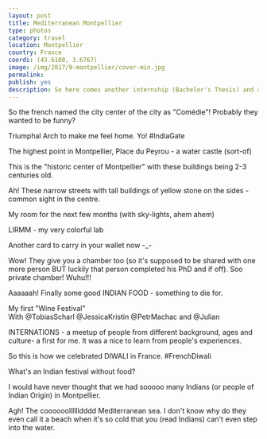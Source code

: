 ```yaml
---
layout: post
title: Mediterranean Montpellier
type: photos
category: travel
location: Montpellier
country: France
coordi: (43.6108, 3.6767)
image: /img/2017/9-montpellier/cover-min.jpg 
permalink: 
publish: yes
description: So here comes another internship (Bachelor's Thesis) and another country. It's continental Europe and SOUTH OF FRANCE this time. Montpellier is on the Mediterranean coast experiences a much warmer climate than rest of France (thank god!). It's a student city with more than a third of the popuation being students. And yes, I don't know French so it's hell of a problem.
---
```

<!-- http://compressjpeg.com -->
<!-- http://compressimage.toolur.com/ 1024, 400-->
<p class="center"><img src="{{site.baseurl}}/img/2017/9-montpellier/cover.jpg" alt="">So the french named the city center of the city as "Comédie"! Probably they wanted to be funny?</p>

<p class="center"><img src="{{site.baseurl}}/img/2017/9-montpellier/1.jpg" alt="">Triumphal Arch to make me feel home. Yo! #IndiaGate</p>

<p class="center"><img src="{{site.baseurl}}/img/2017/9-montpellier/2.jpg" alt="">The highest point in Montpellier, Place du Peyrou - a water castle (sort-of)</p>

<p class="center"><img src="{{site.baseurl}}/img/2017/9-montpellier/3.jpg" alt="">This is the "historic center of Montpellier" with these buildings being 2-3 centuries old.</p>

<p class="center"><img src="{{site.baseurl}}/img/2017/9-montpellier/4.jpg" alt="">Ah! These narrow streets with tall buildings of yellow stone on the sides - common sight in the centre.</p>

<p class="center"><img src="{{site.baseurl}}/img/2017/9-montpellier/5.jpg" alt="">My room for the next few months (with sky-lights, ahem ahem)</p>

<p class="center"><img src="{{site.baseurl}}/img/2017/9-montpellier/6.jpg" alt="">LIRMM - my very colorful lab</p>

<p class="center"><img src="{{site.baseurl}}/img/2017/9-montpellier/7.jpg" alt="">Another card to carry in your wallet now -_-</p>

<p class="center"><img src="{{site.baseurl}}/img/2017/9-montpellier/8.jpg" alt="">Wow! They give you a chamber too (so it's supposed to be shared with one more person BUT luckily that person completed his PhD and if off). Soo private chamber! Wuhu!!!</p>

<p class="center"><img src="{{site.baseurl}}/img/2017/9-montpellier/9.jpg" alt="">Aaaaaah! Finally some good INDIAN FOOD - something to die for.</p>

<p class="center"><img src="{{site.baseurl}}/img/2017/9-montpellier/10.jpg" alt="">My first "Wine Festival"<br>With @TobiasScharl @JessicaKristin @PetrMachac and @Julian</p>

<p class="center"><img src="{{site.baseurl}}/img/2017/9-montpellier/11.jpg" alt="">INTERNATIONS - a meetup of people from different background, ages and culture- a first for me. It was a nice to learn from people's experiences.</p>

<p class="center"><img src="{{site.baseurl}}/img/2017/9-montpellier/12.jpg" alt="">So this is how we celebrated DIWALI in France. #FrenchDiwali</p>

<p class="center"><img src="{{site.baseurl}}/img/2017/9-montpellier/13.jpg" alt="">What's an Indian festival without food?</p>

<p class="center"><img src="{{site.baseurl}}/img/2017/9-montpellier/14.jpg" alt="">I would have never thought that we had sooooo many Indians (or people of Indian Origin) in Montpellier.</p>

<p class="center"><img src="{{site.baseurl}}/img/2017/9-montpellier/15.jpg" alt="">Agh! The coooooolllllldddd Mediterranean sea. I don't know why do they even call it a beach when it's so cold that you (read Indians) can't even step into the water.</p>
